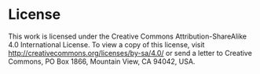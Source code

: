 # License

This work is licensed under the Creative Commons Attribution-ShareAlike 4.0 International License. To view a copy of this license, 
visit http://creativecommons.org/licenses/by-sa/4.0/ or send a letter to Creative Commons, PO Box 1866, Mountain View, CA 94042, USA.
